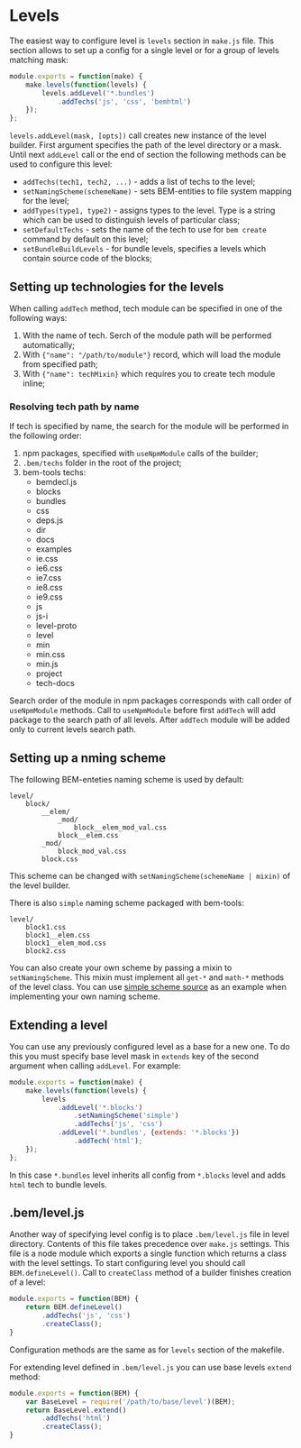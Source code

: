 # Levels

The easiest way to configure level is `levels` section in `make.js` file. This section allows to set up a config for a single level or for
a group of levels matching mask:

```javascript
module.exports = function(make) {
    make.levels(function(levels) {
        levels.addLevel('*.bundles')
            .addTechs('js', 'css', 'bemhtml')
    });
};
```

`levels.addLevel(mask, [opts])` call creates new instance of the level builder. First argument specifies the path of the level directory or a mask.
Until next `addLevel` call or the end of section the following methods can be used to configure this level:

* `addTechs(tech1, tech2, ...)` - adds a list of techs to the level;
* `setNamingScheme(schemeName)` - sets BEM-entities to file system mapping for the level;
* `addTypes(type1, type2)` - assigns types to the level. Type is a string which can be used to distinguish levels of particular class;
* `setDefaultTechs` - sets the name of the tech to use for `bem create` command by default on this level;
* `setBundleBuildLevels` - for bundle levels, specifies a levels which contain source code of the blocks;

## Setting up technologies for the levels

When calling `addTech` method, tech module can be specified in one of the following ways:

1. With the name of tech. Serch of the module path will be performed automatically;
2. With `{"name": "/path/to/module"}` record, which will load the module from specified path;
3. With `{"name": techMixin}` which requires you to create tech module inline;

### Resolving tech path by name

If tech is specified by name, the search for the module will be performed in the following order:

1. npm packages, specified with `useNpmModule` calls of the builder;
2. `.bem/techs` folder in the root of the project;
3. bem-tools techs:
    * bemdecl.js
    * blocks
    * bundles
    * css
    * deps.js
    * dir
    * docs
    * examples
    * ie.css
    * ie6.css
    * ie7.css
    * ie8.css
    * ie9.css
    * js
    * js-i
    * level-proto
    * level
    * min
    * min.css
    * min.js
    * project
    * tech-docs

Search order of the module in npm packages corresponds with call order of `useNpmModule` methods.
Call to `useNpmModule` before first `addTech` will add package to the search path of all levels. After
`addTech` module will be added only to current levels search path.


## Setting up a nming scheme

The following BEM-enteties naming scheme is used by default:

```
level/
    block/
        __elem/
            _mod/
                block__elem_mod_val.css
            block__elem.css
        _mod/
            block_mod_val.css
        block.css
```

This scheme can be changed with `setNamingScheme(schemeName | mixin)` of the level builder.

There is also `simple` naming scheme packaged with bem-tools:

```
level/
    block1.css
    block1__elem.css
    block1__elem_mod.css
    block2.css
```

You can also create your own scheme by passing a mixin to `setNamingScheme`. This mixin must implement
all `get-*` and `math-*` methods of the level class. You can use [simple scheme source](https://github.com/bem/bem-tools/blob/release-1.0.0/lib/level/naming/simple.js)
as an example when implementing your own naming scheme.

## Extending a level

You can use any previously configured level as a base for a new one. To do this you must specify base level mask in `extends` key of the second argument
when calling `addLevel`. For example:

```javascript
module.exports = function(make) {
    make.levels(function(levels) {
        levels
            .addLevel('*.blocks')
                .setNamingScheme('simple')
                .addTechs('js', 'css')
            .addLevel('*.bundles', {extends: '*.blocks'})
                .addTech('html');
    });
};
```
In this case `*.bundles` level inherits all config from `*.blocks` level and adds `html` tech to bundle levels.

## .bem/level.js

Another way of specifying level config is to place `.bem/level.js` file in level directory. Contents of this file takes precedence over `make.js` settings.
This file is a node module which exports a single function which returns a class with the level settings. To start configuring level you should call
`BEM.defineLevel()`. Call to `createClass` method of a builder finishes creation of a level:

```javascript
module.exports = function(BEM) {
    return BEM.defineLevel()
        .addTechs('js', 'css')
        .createClass();
}
```

Configuration methods are the same as for `levels` section of the makefile.

For extending level defined in `.bem/level.js` you can use base levels `extend` method:

```javascript
module.exports = function(BEM) {
    var BaseLevel = require('/path/to/base/level')(BEM);
    return BaseLevel.extend()
        .addTechs('html')
        .createClass();
}
```


